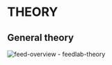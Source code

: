 THEORY
======

General theory
--------------
![feed-overview - feedlab-theory](https://cloud.githubusercontent.com/assets/1843523/5886938/8b13ded8-a3b6-11e4-9d31-7d9c8a7be896.png)
